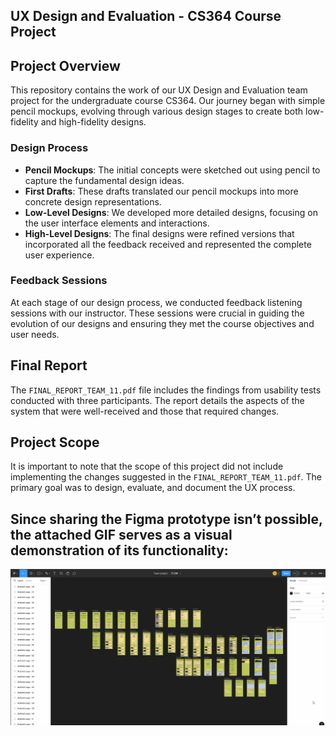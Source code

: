 ## UX Design and Evaluation - CS364 Course Project

## Project Overview
This repository contains the work of our UX Design and Evaluation team project for the undergraduate course CS364. Our journey began with simple pencil mockups, evolving through various design stages to create both low-fidelity and high-fidelity designs.

### Design Process
- **Pencil Mockups**: The initial concepts were sketched out using pencil to capture the fundamental design ideas.
- **First Drafts**: These drafts translated our pencil mockups into more concrete design representations.
- **Low-Level Designs**: We developed more detailed designs, focusing on the user interface elements and interactions.
- **High-Level Designs**: The final designs were refined versions that incorporated all the feedback received and represented the complete user experience.

### Feedback Sessions
At each stage of our design process, we conducted feedback listening sessions with our instructor. These sessions were crucial in guiding the evolution of our designs and ensuring they met the course objectives and user needs.

## Final Report
The `FINAL_REPORT_TEAM_11.pdf` file includes the findings from usability tests conducted with three participants. The report details the aspects of the system that were well-received and those that required changes.

## Project Scope
It is important to note that the scope of this project did not include implementing the changes suggested in the `FINAL_REPORT_TEAM_11.pdf`. The primary goal was to design, evaluate, and document the UX process.


## Since sharing the Figma prototype isn’t possible, the attached GIF serves as a visual demonstration of its functionality:
![til](./5_FIGMA_PRESENTATION.gif)
